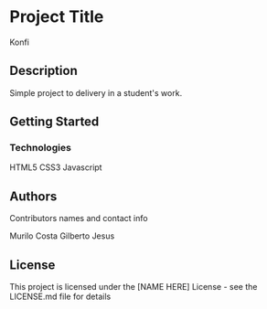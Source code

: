 # Project Title

Konfi

## Description

Simple project to delivery in a student's work.

## Getting Started

### Technologies
HTML5
CSS3
Javascript

## Authors

Contributors names and contact info

Murilo Costa </n>
Gilberto Jesus


## License

This project is licensed under the [NAME HERE] License - see the LICENSE.md file for details
